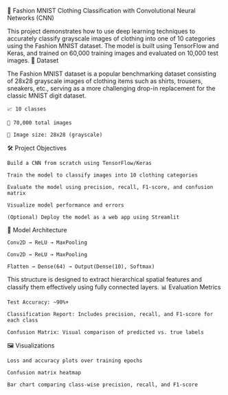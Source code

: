 🧠 Fashion MNIST Clothing Classification with Convolutional Neural Networks (CNN)

This project demonstrates how to use deep learning techniques to accurately classify grayscale images of clothing into one of 10 categories using the Fashion MNIST dataset. The model is built using TensorFlow and Keras, and trained on 60,000 training images and evaluated on 10,000 test images.
📂 Dataset

The Fashion MNIST dataset is a popular benchmarking dataset consisting of 28x28 grayscale images of clothing items such as shirts, trousers, sneakers, etc., serving as a more challenging drop-in replacement for the classic MNIST digit dataset.

    📈 10 classes

    🧵 70,000 total images

    📸 Image size: 28x28 (grayscale)

🛠️ Project Objectives

    Build a CNN from scratch using TensorFlow/Keras

    Train the model to classify images into 10 clothing categories

    Evaluate the model using precision, recall, F1-score, and confusion matrix

    Visualize model performance and errors

    (Optional) Deploy the model as a web app using Streamlit

🧱 Model Architecture

    Conv2D → ReLU → MaxPooling

    Conv2D → ReLU → MaxPooling

    Flatten → Dense(64) → Output(Dense(10), Softmax)

This structure is designed to extract hierarchical spatial features and classify them effectively using fully connected layers.
📊 Evaluation Metrics

    Test Accuracy: ~90%+

    Classification Report: Includes precision, recall, and F1-score for each class

    Confusion Matrix: Visual comparison of predicted vs. true labels

🖼️ Visualizations

    Loss and accuracy plots over training epochs

    Confusion matrix heatmap

    Bar chart comparing class-wise precision, recall, and F1-score

